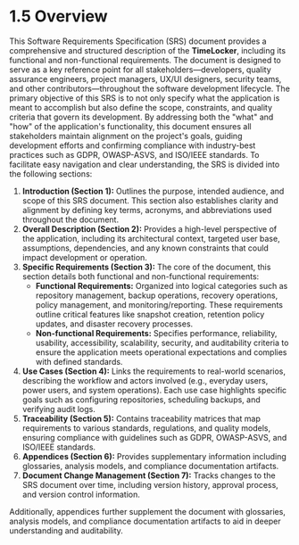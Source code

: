 # 1.5 Overview

This Software Requirements Specification (SRS) document provides a comprehensive and structured description of the **TimeLocker**, including its functional and non-functional requirements. The document is designed to serve as a key reference point for all stakeholders—developers, quality assurance engineers, project managers, UX/UI designers, security teams, and other contributors—throughout the software development lifecycle.
The primary objective of this SRS is to not only specify what the application is meant to accomplish but also define the scope, constraints, and quality criteria that govern its development. By addressing both the "what" and "how" of the application's functionality, this document ensures all stakeholders maintain alignment on the project's goals, guiding development efforts and confirming compliance with industry-best practices such as GDPR, OWASP-ASVS, and ISO/IEEE standards.
To facilitate easy navigation and clear understanding, the SRS is divided into the following sections:
1. **Introduction (Section 1):** Outlines the purpose, intended audience, and scope of this SRS document. This section also establishes clarity and alignment by defining key terms, acronyms, and abbreviations used throughout the document.
2. **Overall Description (Section 2):** Provides a high-level perspective of the application, including its architectural context, targeted user base, assumptions, dependencies, and any known constraints that could impact development or operation.
3. **Specific Requirements (Section 3):** The core of the document, this section details both functional and non-functional requirements:
    - **Functional Requirements:** Organized into logical categories such as repository management, backup operations, recovery operations, policy management, and monitoring/reporting. These requirements outline critical features like snapshot creation, retention policy updates, and disaster recovery processes.
    - **Non-functional Requirements:** Specifies performance, reliability, usability, accessibility, scalability, security, and auditability criteria to ensure the application meets operational expectations and complies with defined standards.
4. **Use Cases (Section 4):** Links the requirements to real-world scenarios, describing the workflow and actors involved (e.g., everyday users, power users, and system operations). Each use case highlights specific goals such as configuring repositories, scheduling backups, and verifying audit logs.
5. **Traceability (Section 5):** Contains traceability matrices that map requirements to various standards, regulations, and quality models, ensuring compliance with guidelines such as GDPR, OWASP-ASVS, and ISO/IEEE standards.
6. **Appendices (Section 6):** Provides supplementary information including glossaries, analysis models, and compliance documentation artifacts.
7. **Document Change Management (Section 7):** Tracks changes to the SRS document over time, including version history, approval process, and version control information.

Additionally, appendices further supplement the document with glossaries, analysis models, and compliance documentation artifacts to aid in deeper understanding and auditability.
